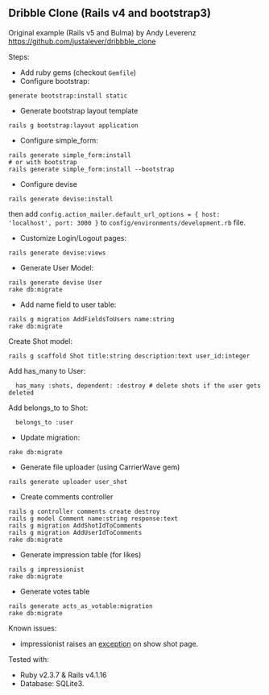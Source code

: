 ## Dribble Clone (Rails v4 and bootstrap3)

Original example (Rails v5 and Bulma) by Andy Leverenz
https://github.com/justalever/dribbble_clone

Steps:
- Add ruby gems (checkout `Gemfile`)
- Configure bootstrap:
```
generate bootstrap:install static
```
- Generate bootstrap layout template
```
rails g bootstrap:layout application
```
- Configure simple_form:
```
rails generate simple_form:install
# or with bootstrap
rails generate simple_form:install --bootstrap
```
- Configure devise
```
rails generate devise:install
```
then add `config.action_mailer.default_url_options = { host: 'localhost', port: 3000 }`
to `config/environments/development.rb` file.
- Customize Login/Logout pages:
```
rails generate devise:views
```

- Generate User Model:
```
rails generate devise User
rake db:migrate
```

- Add name field to user table:
```
rails g migration AddFieldsToUsers name:string
rake db:migrate
```

Create Shot model:
```
rails g scaffold Shot title:string description:text user_id:integer
```

Add has_many to User:
```
  has_many :shots, dependent: :destroy # delete shots if the user gets deleted
```

Add belongs_to to Shot:
```
  belongs_to :user
```

- Update migration:
```
rake db:migrate
```

- Generate file uploader (using CarrierWave gem)
```
rails generate uploader user_shot
```

- Create comments controller
```
rails g controller comments create destroy
rails g model Comment name:string response:text
rails g migration AddShotIdToComments
rails g migration AddUserIdToComments
rake db:migrate
```

- Generate impression table (for likes)
```
rails g impressionist
rake db:migrate
```

- Generate votes table
```
rails generate acts_as_votable:migration
rake db:migrate
```

Known issues:
- impressionist raises an [exception](https://github.com/charlotte-ruby/impressionist/issues/103) on show shot page.

Tested with:
* Ruby v2.3.7 & Rails v4.1.16
* Database: SQLite3.
